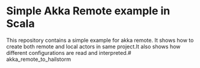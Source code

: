 Simple Akka Remote example in Scala
===================================

This repository contains a simple example for akka remote. It shows how to create both remote and local actors in same
project.It also shows how different configurations are read and interpreted.# akka_remote_to_hailstorm
